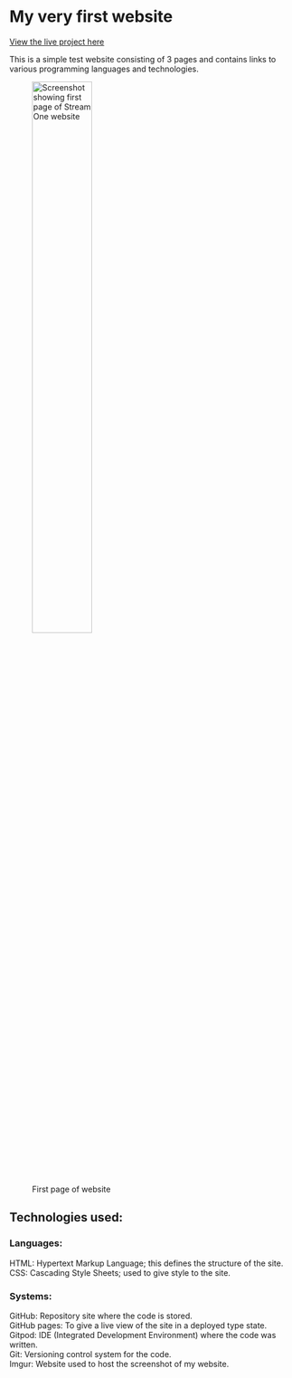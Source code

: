 # My very first website

[View the live project here](https://domsq.github.io/my-full-template/)

This is a simple test website consisting of 3 pages and contains links to various programming languages and technologies.

<figure>
<img src="https://imgur.com/zkxnFjZ.jpg" alt="Screenshot showing first page of Stream One website" height="50%" width="50%">
<figcaption>First page of website</figcaption>
</figure>

## Technologies used:

### Languages:

HTML: Hypertext Markup Language; this defines the structure of the site.
<br>
CSS: Cascading Style Sheets; used to give style to the site.

### Systems:

GitHub: Repository site where the code is stored.
<br>
GitHub pages: To give a live view of the site in a deployed type state.
<br>
Gitpod: IDE (Integrated Development Environment) where the code was written.
<br>
Git: Versioning control system for the code.
<br>
Imgur: Website used to host the screenshot of my website.



